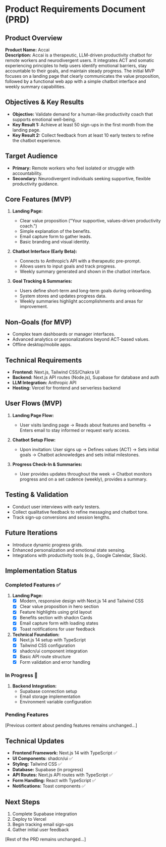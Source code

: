 # Product Requirements Document (PRD)

## Product Overview
**Product Name:** Accai  
**Description:** Accai is a therapeutic, LLM-driven productivity chatbot for remote workers and neurodivergent users. It integrates ACT and somatic experiencing principles to help users identify emotional barriers, stay accountable to their goals, and maintain steady progress. The initial MVP focuses on a landing page that clearly communicates the value proposition, followed by a functional web app with a simple chatbot interface and weekly summary capabilities.

## Objectives & Key Results
- **Objective:** Validate demand for a human-like productivity coach that supports emotional well-being.
- **Key Result 1:** Achieve at least 50 sign-ups in the first month from the landing page.
- **Key Result 2:** Collect feedback from at least 10 early testers to refine the chatbot experience.

## Target Audience
- **Primary:** Remote workers who feel isolated or struggle with accountability.
- **Secondary:** Neurodivergent individuals seeking supportive, flexible productivity guidance.

## Core Features (MVP)
1. **Landing Page:**
   - Clear value proposition ("Your supportive, values-driven productivity coach.")
   - Simple explanation of the benefits.
   - Email capture form to gather leads.
   - Basic branding and visual identity.

2. **Chatbot Interface (Early Beta):**
   - Connects to Anthropic’s API with a therapeutic pre-prompt.
   - Allows users to input goals and track progress.
   - Weekly summary generated and shown in the chatbot interface.

3. **Goal Tracking & Summaries:**
   - Users define short-term and long-term goals during onboarding.
   - System stores and updates progress data.
   - Weekly summaries highlight accomplishments and areas for improvement.

## Non-Goals (for MVP)
- Complex team dashboards or manager interfaces.
- Advanced analytics or personalizations beyond ACT-based values.
- Offline desktop/mobile apps.

## Technical Requirements
- **Frontend:** Next.js, Tailwind CSS/Chakra UI
- **Backend:** Next.js API routes (Node.js), Supabase for database and auth
- **LLM Integration:** Anthropic API
- **Hosting:** Vercel for frontend and serverless backend

## User Flows (MVP)
1. **Landing Page Flow:**
   - User visits landing page -> Reads about features and benefits -> Enters email to stay informed or request early access.

2. **Chatbot Setup Flow:**
   - Upon invitation: User signs up -> Defines values (ACT) -> Sets initial goals -> Chatbot acknowledges and sets initial milestones.

3. **Progress Check-In & Summaries:**
   - User provides updates throughout the week -> Chatbot monitors progress and on a set cadence (weekly), provides a summary.

## Testing & Validation
- Conduct user interviews with early testers.
- Collect qualitative feedback to refine messaging and chatbot tone.
- Track sign-up conversions and session lengths.

## Future Iterations
- Introduce dynamic progress grids.
- Enhanced personalization and emotional state sensing.
- Integrations with productivity tools (e.g., Google Calendar, Slack).

## Implementation Status

### Completed Features ✅
1. **Landing Page:**
   - [x] Modern, responsive design with Next.js 14 and Tailwind CSS
   - [x] Clear value proposition in hero section
   - [x] Feature highlights using grid layout
   - [x] Benefits section with shadcn Cards
   - [x] Email capture form with loading states
   - [x] Toast notifications for user feedback

2. **Technical Foundation:**
   - [x] Next.js 14 setup with TypeScript
   - [x] Tailwind CSS configuration
   - [x] shadcn/ui component integration
   - [x] Basic API route structure
   - [x] Form validation and error handling

### In Progress 🚧
1. **Backend Integration:**
   - Supabase connection setup
   - Email storage implementation
   - Environment variable configuration

### Pending Features
[Previous content about pending features remains unchanged...]

## Technical Updates
- **Frontend Framework:** Next.js 14 with TypeScript ✅
- **UI Components:** shadcn/ui ✅
- **Styling:** Tailwind CSS ✅
- **Database:** Supabase (in progress)
- **API Routes:** Next.js API routes with TypeScript ✅
- **Form Handling:** React with TypeScript ✅
- **Notifications:** Toast components ✅

## Next Steps
1. Complete Supabase integration
2. Deploy to Vercel
3. Begin tracking email sign-ups
4. Gather initial user feedback

[Rest of the PRD remains unchanged...]